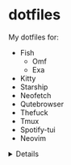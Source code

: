 
# dotfiles

My dotfiles for:

- Fish
  - Omf
  - Exa
- Kitty
- Starship
- Neofetch
- Qutebrowser
- Thefuck
- Tmux
- Spotify-tui
- Neovim
<details>

  - packer
  - popup
  - plenary
  - vim-closetag
  - vim-polyglot
  - nvim-autopairs
  - alpha
  - gitsigns
  - cokeline
  - persistence
  - mini.animate
  - nvim-web-devicons
  - vim-bbye
  - lualine
  - rainbow_parentheses
  - nvim-colorizer
  - indent-blankline
  - nvim-tree
  - peek
  - kanagawa
  - onedarkpro
  - tokyonight
  - catpuccin
  - nightfox
  - vim-moonfly-colors
  - melange-nvim
  - onedarker
  - dracula
  - tokyodark
  - cmp-buffer
  - cmp-path
  - cmp-cmdline
  - nvim-cmp
  - cmp_luasnip
  - cmp-nvim-lsp
  - cmp-nvim-lua
  - luasnip
  - friendly-snippets
  - nvim-lspconfig
  - mason
  - mason-lspconfig
  - null-ls
  - presence
  - dressing
  - multicursors
  - baleia
  - image
  - core
  - modicator
  - icon-picker
  - obsidian
  - nvim-biscuits
  - acid
  - impromptu
  - jazz
  - telescope
  - telescope-media-files
  - treesitter
  - nvim-ts-rainbow
  - vim-tmux-navigator</details>
